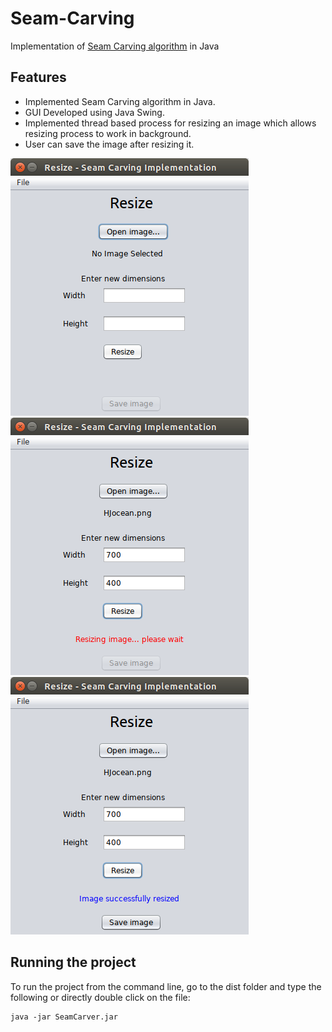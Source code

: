 # Seam-Carving
Implementation of [Seam Carving algorithm](https://inst.eecs.berkeley.edu/~cs194-26/fa16/hw/proj4-seamcarving/imret.pdf) in Java

## Features
* Implemented Seam Carving algorithm in Java. 
* GUI Developed using Java Swing.
* Implemented thread based process for resizing an image which allows resizing process to work in background. 
* User can save the image after resizing it.

![Screenshot](screenshots/home.png)
![Screenshot](screenshots/resize_running.png)
![Screenshot](screenshots/resize_finished.png)

## Running the project

To run the project from the command line, go to the dist folder and
type the following or directly double click on the file:

```
java -jar SeamCarver.jar
```
